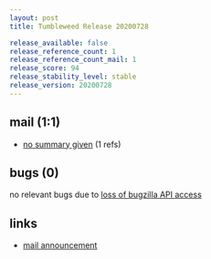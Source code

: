 ```yaml
---
layout: post
title: Tumbleweed Release 20200728

release_available: false
release_reference_count: 1
release_reference_count_mail: 1
release_score: 94
release_stability_level: stable
release_version: 20200728
---
```


## mail (1:1)

- [no summary given](https://github.com/boombatower/tumbleweed-review/issues/10) (1 refs)

## bugs (0)

<!--more-->

no relevant bugs due to [loss of bugzilla API access](https://bugzilla.opensuse.org/show_bug.cgi?id=1157722)



## links

- [mail announcement](https://github.com/boombatower/tumbleweed-review/issues/10)
